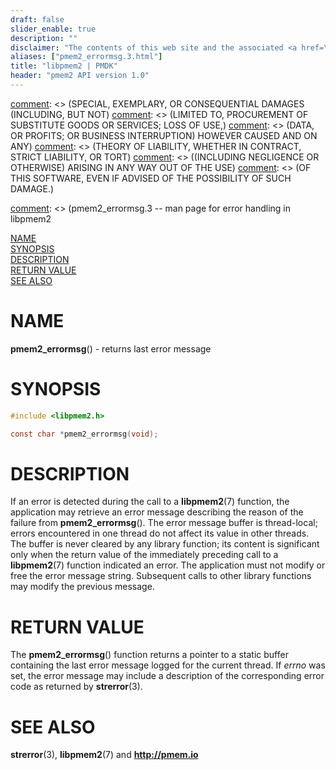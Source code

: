 ```yaml
---
draft: false
slider_enable: true
description: ""
disclaimer: "The contents of this web site and the associated <a href=\"https://github.com/pmem\">GitHub repositories</a> are BSD-licensed open source."
aliases: ["pmem2_errormsg.3.html"]
title: "libpmem2 | PMDK"
header: "pmem2 API version 1.0"
---
```


[comment]: <> (Copyright 2019, Intel Corporation)

[comment]: <> (Redistribution and use in source and binary forms, with or without)
[comment]: <> (modification, are permitted provided that the following conditions)
[comment]: <> (are met:)
[comment]: <> (    * Redistributions of source code must retain the above copyright)
[comment]: <> (      notice, this list of conditions and the following disclaimer.)
[comment]: <> (    * Redistributions in binary form must reproduce the above copyright)
[comment]: <> (      notice, this list of conditions and the following disclaimer in)
[comment]: <> (      the documentation and/or other materials provided with the)
[comment]: <> (      distribution.)
[comment]: <> (    * Neither the name of the copyright holder nor the names of its)
[comment]: <> (      contributors may be used to endorse or promote products derived)
[comment]: <> (      from this software without specific prior written permission.)

[comment]: <> (THIS SOFTWARE IS PROVIDED BY THE COPYRIGHT HOLDERS AND CONTRIBUTORS)
[comment]: <> ("AS IS" AND ANY EXPRESS OR IMPLIED WARRANTIES, INCLUDING, BUT NOT)
[comment]: <> (LIMITED TO, THE IMPLIED WARRANTIES OF MERCHANTABILITY AND FITNESS FOR)
[comment]: <> (A PARTICULAR PURPOSE ARE DISCLAIMED. IN NO EVENT SHALL THE COPYRIGHT)
[comment]: <> (OWNER OR CONTRIBUTORS BE LIABLE FOR ANY DIRECT, INDIRECT, INCIDENTAL,)
[comment]: <> (SPECIAL, EXEMPLARY, OR CONSEQUENTIAL DAMAGES (INCLUDING, BUT NOT)
[comment]: <> (LIMITED TO, PROCUREMENT OF SUBSTITUTE GOODS OR SERVICES; LOSS OF USE,)
[comment]: <> (DATA, OR PROFITS; OR BUSINESS INTERRUPTION) HOWEVER CAUSED AND ON ANY)
[comment]: <> (THEORY OF LIABILITY, WHETHER IN CONTRACT, STRICT LIABILITY, OR TORT)
[comment]: <> ((INCLUDING NEGLIGENCE OR OTHERWISE) ARISING IN ANY WAY OUT OF THE USE)
[comment]: <> (OF THIS SOFTWARE, EVEN IF ADVISED OF THE POSSIBILITY OF SUCH DAMAGE.)

[comment]: <> (pmem2_errormsg.3 -- man page for error handling in libpmem2

[NAME](#name)<br />
[SYNOPSIS](#synopsis)<br />
[DESCRIPTION](#description)<br />
[RETURN VALUE](#return-value)<br />
[SEE ALSO](#see-also)<br />

# NAME #

**pmem2_errormsg**() - returns last error message

# SYNOPSIS #

```c
#include <libpmem2.h>

const char *pmem2_errormsg(void);
```



# DESCRIPTION #

If an error is detected during the call to a **libpmem2**(7) function, the
application may retrieve an error message describing the reason of the failure
from **pmem2_errormsg**(). The error message buffer is thread-local;
errors encountered in one thread do not affect its value in
other threads. The buffer is never cleared by any library function; its
content is significant only when the return value of the immediately preceding
call to a **libpmem2**(7) function indicated an error.
The application must not modify or free the error message string.
Subsequent calls to other library functions may modify the previous message.

# RETURN VALUE #

The **pmem2_errormsg**() function returns a pointer to a static buffer
containing the last error message logged for the current thread. If *errno*
was set, the error message may include a description of the corresponding
error code as returned by **strerror**(3).

# SEE ALSO #

**strerror**(3), **libpmem2**(7) and **<http://pmem.io>**
